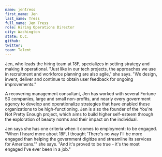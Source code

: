 ```yaml
---
name: jentress
first_name: Jen
last_name: Tress
full_name: Jen Tress
role: Hiring Operations Director
city: Washington
state: D.C.
github:
twitter:
team: Talent
---
```


Jen, who leads the hiring team at 18F, specializes in setting strategy and making it operational. "Just like in our tech projects, the approaches we use in recruitment and workforce planning are also agile," she says. "We design, invent, deliver and continue to obtain user feedback for ongoing improvements."

A recovering management consultant, Jen has worked with several Fortune 50 companies, large and small non-profits, and nearly every government agency to develop and operationalize strategies that have enabled these organizations to be high-functioning. Jen is also the founder of the
You're Not Pretty Enough project, which aims to build higher self-esteem through the exploration of beauty norms and their impact on the individual.

Jen says she has one criteria when it comes to employment: to be engaged. "When I heard more about 18F, I thought 'There's no way I'll be more engaged than helping the government digitize and streamline its services for Americans.'" she says. "And it's proved to be true - it's the most engaged I've ever been in a job."
